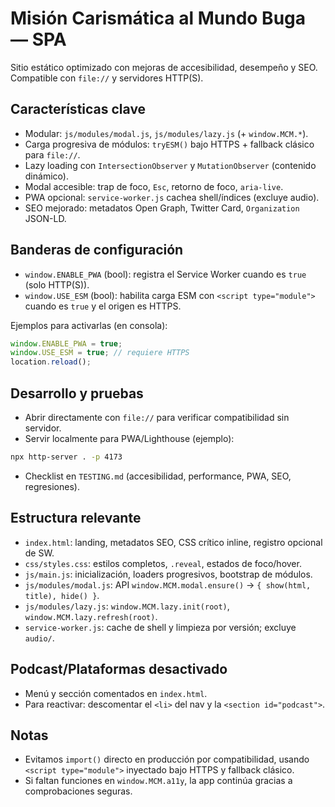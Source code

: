 # Misión Carismática al Mundo Buga — SPA

Sitio estático optimizado con mejoras de accesibilidad, desempeño y SEO. Compatible con `file://` y servidores HTTP(S).

## Características clave
- Modular: `js/modules/modal.js`, `js/modules/lazy.js` (+ `window.MCM.*`).
- Carga progresiva de módulos: `tryESM()` bajo HTTPS + fallback clásico para `file://`.
- Lazy loading con `IntersectionObserver` y `MutationObserver` (contenido dinámico).
- Modal accesible: trap de foco, `Esc`, retorno de foco, `aria-live`.
- PWA opcional: `service-worker.js` cachea shell/índices (excluye audio).
- SEO mejorado: metadatos Open Graph, Twitter Card, `Organization` JSON-LD.

## Banderas de configuración
- `window.ENABLE_PWA` (bool): registra el Service Worker cuando es `true` (solo HTTP(S)).
- `window.USE_ESM` (bool): habilita carga ESM con `<script type="module">` cuando es `true` y el origen es HTTPS.

Ejemplos para activarlas (en consola):
```js
window.ENABLE_PWA = true;
window.USE_ESM = true; // requiere HTTPS
location.reload();
```

## Desarrollo y pruebas
- Abrir directamente con `file://` para verificar compatibilidad sin servidor.
- Servir localmente para PWA/Lighthouse (ejemplo):
```bash
npx http-server . -p 4173
```
- Checklist en `TESTING.md` (accesibilidad, performance, PWA, SEO, regresiones).

## Estructura relevante
- `index.html`: landing, metadatos SEO, CSS crítico inline, registro opcional de SW.
- `css/styles.css`: estilos completos, `.reveal`, estados de foco/hover.
- `js/main.js`: inicialización, loaders progresivos, bootstrap de módulos.
- `js/modules/modal.js`: API `window.MCM.modal.ensure()` → `{ show(html, title), hide() }`.
- `js/modules/lazy.js`: `window.MCM.lazy.init(root)`, `window.MCM.lazy.refresh(root)`.
- `service-worker.js`: cache de shell y limpieza por versión; excluye `audio/`.

## Podcast/Plataformas desactivado
- Menú y sección comentados en `index.html`.
- Para reactivar: descomentar el `<li>` del nav y la `<section id="podcast">`.

## Notas
- Evitamos `import()` directo en producción por compatibilidad, usando `<script type="module">` inyectado bajo HTTPS y fallback clásico.
- Si faltan funciones en `window.MCM.a11y`, la app continúa gracias a comprobaciones seguras.
